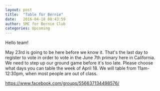 ```yaml
---
layout: post
title:  "Table for Bernie"
date:   2016-04-18 08:43:59
author: SMC for Bernie Club
categories: Upcoming
---
```


Hello team!

May 23rd is going to be here before we know it. That's the last day to register to vote in order to vote in the June 7th primary here in California. 
We need to step up our ground game before it's too late. 
Please choose what days you can table the week of April 18.
We will table from 11am-12:30pm, when most people are out of class. 

https://www.facebook.com/groups/556637134498576/